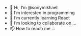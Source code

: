 - 👋 Hi, I’m @sonymikhael
- 👀 I’m interested in programming
- 🌱 I’m currently learning React
- 💞️ I’m looking to collaborate on ...
- 📫 How to reach me ...

<!---
sonymikhael/sonymikhael is a ✨ special ✨ repository because its `README.md` (this file) appears on your GitHub profile.
You can click the Preview link to take a look at your changes.
--->
